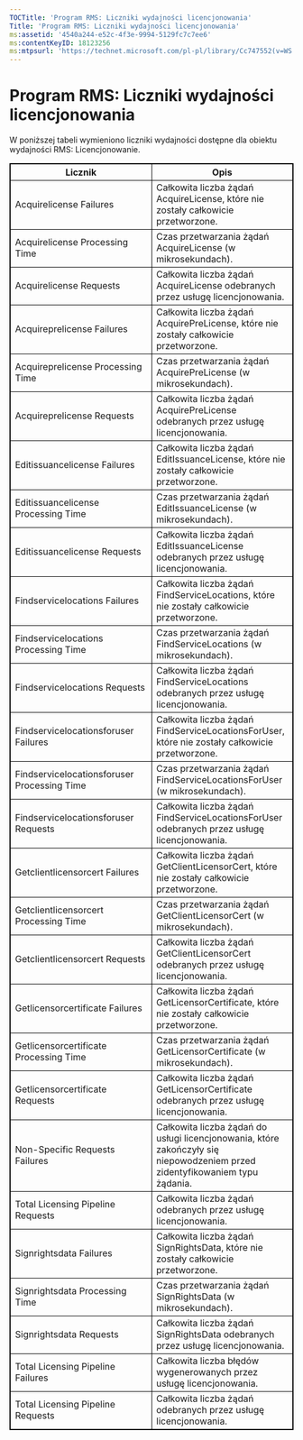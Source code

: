 ```yaml
---
TOCTitle: 'Program RMS: Liczniki wydajności licencjonowania'
Title: 'Program RMS: Liczniki wydajności licencjonowania'
ms:assetid: '4540a244-e52c-4f3e-9994-5129fc7c7ee6'
ms:contentKeyID: 18123256
ms:mtpsurl: 'https://technet.microsoft.com/pl-pl/library/Cc747552(v=WS.10)'
---
```


Program RMS: Liczniki wydajności licencjonowania
================================================

W poniższej tabeli wymieniono liczniki wydajności dostępne dla obiektu wydajności RMS: Licencjonowanie.


<p> </p>
<table style="border:1px solid black;">
<colgroup>
<col width="50%" />
<col width="50%" />
</colgroup>
<thead>
<tr class="header">
<th style="border:1px solid black;" >Licznik</th>
<th style="border:1px solid black;" >Opis</th>
</tr>
</thead>
<tbody>
<tr class="odd">
<td style="border:1px solid black;">Acquirelicense Failures</td>
<td style="border:1px solid black;">Całkowita liczba żądań AcquireLicense, które nie zostały całkowicie przetworzone.</td>
</tr>
<tr class="even">
<td style="border:1px solid black;">Acquirelicense Processing Time</td>
<td style="border:1px solid black;">Czas przetwarzania żądań AcquireLicense (w mikrosekundach).</td>
</tr>
<tr class="odd">
<td style="border:1px solid black;">Acquirelicense Requests</td>
<td style="border:1px solid black;">Całkowita liczba żądań AcquireLicense odebranych przez usługę licencjonowania.</td>
</tr>
<tr class="even">
<td style="border:1px solid black;">Acquireprelicense Failures</td>
<td style="border:1px solid black;">Całkowita liczba żądań AcquirePreLicense, które nie zostały całkowicie przetworzone.</td>
</tr>
<tr class="odd">
<td style="border:1px solid black;">Acquireprelicense Processing Time</td>
<td style="border:1px solid black;">Czas przetwarzania żądań AcquirePreLicense (w mikrosekundach).</td>
</tr>
<tr class="even">
<td style="border:1px solid black;">Acquireprelicense Requests</td>
<td style="border:1px solid black;">Całkowita liczba żądań AcquirePreLicense odebranych przez usługę licencjonowania.</td>
</tr>
<tr class="odd">
<td style="border:1px solid black;">Editissuancelicense Failures</td>
<td style="border:1px solid black;">Całkowita liczba żądań EditIssuanceLicense, które nie zostały całkowicie przetworzone.</td>
</tr>
<tr class="even">
<td style="border:1px solid black;">Editissuancelicense Processing Time</td>
<td style="border:1px solid black;">Czas przetwarzania żądań EditIssuanceLicense (w mikrosekundach).</td>
</tr>
<tr class="odd">
<td style="border:1px solid black;">Editissuancelicense Requests</td>
<td style="border:1px solid black;">Całkowita liczba żądań EditIssuanceLicense odebranych przez usługę licencjonowania.</td>
</tr>
<tr class="even">
<td style="border:1px solid black;">Findservicelocations Failures</td>
<td style="border:1px solid black;">Całkowita liczba żądań FindServiceLocations, które nie zostały całkowicie przetworzone.</td>
</tr>
<tr class="odd">
<td style="border:1px solid black;">Findservicelocations Processing Time</td>
<td style="border:1px solid black;">Czas przetwarzania żądań FindServiceLocations (w mikrosekundach).</td>
</tr>
<tr class="even">
<td style="border:1px solid black;">Findservicelocations Requests</td>
<td style="border:1px solid black;">Całkowita liczba żądań FindServiceLocations odebranych przez usługę licencjonowania.</td>
</tr>
<tr class="odd">
<td style="border:1px solid black;">Findservicelocationsforuser Failures</td>
<td style="border:1px solid black;">Całkowita liczba żądań FindServiceLocationsForUser, które nie zostały całkowicie przetworzone.</td>
</tr>
<tr class="even">
<td style="border:1px solid black;">Findservicelocationsforuser Processing Time</td>
<td style="border:1px solid black;">Czas przetwarzania żądań FindServiceLocationsForUser (w mikrosekundach).</td>
</tr>
<tr class="odd">
<td style="border:1px solid black;">Findservicelocationsforuser Requests</td>
<td style="border:1px solid black;">Całkowita liczba żądań FindServiceLocationsForUser odebranych przez usługę licencjonowania.</td>
</tr>
<tr class="even">
<td style="border:1px solid black;">Getclientlicensorcert Failures</td>
<td style="border:1px solid black;">Całkowita liczba żądań GetClientLicensorCert, które nie zostały całkowicie przetworzone.</td>
</tr>
<tr class="odd">
<td style="border:1px solid black;">Getclientlicensorcert Processing Time</td>
<td style="border:1px solid black;">Czas przetwarzania żądań GetClientLicensorCert (w mikrosekundach).</td>
</tr>
<tr class="even">
<td style="border:1px solid black;">Getclientlicensorcert Requests</td>
<td style="border:1px solid black;">Całkowita liczba żądań GetClientLicensorCert odebranych przez usługę licencjonowania.</td>
</tr>
<tr class="odd">
<td style="border:1px solid black;">Getlicensorcertificate Failures</td>
<td style="border:1px solid black;">Całkowita liczba żądań GetLicensorCertificate, które nie zostały całkowicie przetworzone.</td>
</tr>
<tr class="even">
<td style="border:1px solid black;">Getlicensorcertificate Processing Time</td>
<td style="border:1px solid black;">Czas przetwarzania żądań GetLicensorCertificate (w mikrosekundach).</td>
</tr>
<tr class="odd">
<td style="border:1px solid black;">Getlicensorcertificate Requests</td>
<td style="border:1px solid black;">Całkowita liczba żądań GetLicensorCertificate odebranych przez usługę licencjonowania.</td>
</tr>
<tr class="even">
<td style="border:1px solid black;">Non-Specific Requests Failures</td>
<td style="border:1px solid black;">Całkowita liczba żądań do usługi licencjonowania, które zakończyły się niepowodzeniem przed zidentyfikowaniem typu żądania.</td>
</tr>
<tr class="odd">
<td style="border:1px solid black;">Total Licensing Pipeline Requests</td>
<td style="border:1px solid black;">Całkowita liczba żądań odebranych przez usługę licencjonowania.</td>
</tr>
<tr class="even">
<td style="border:1px solid black;">Signrightsdata Failures</td>
<td style="border:1px solid black;">Całkowita liczba żądań SignRightsData, które nie zostały całkowicie przetworzone.</td>
</tr>
<tr class="odd">
<td style="border:1px solid black;">Signrightsdata Processing Time</td>
<td style="border:1px solid black;">Czas przetwarzania żądań SignRightsData (w mikrosekundach).</td>
</tr>
<tr class="even">
<td style="border:1px solid black;">Signrightsdata Requests</td>
<td style="border:1px solid black;">Całkowita liczba żądań SignRightsData odebranych przez usługę licencjonowania.</td>
</tr>
<tr class="odd">
<td style="border:1px solid black;">Total Licensing Pipeline Failures</td>
<td style="border:1px solid black;">Całkowita liczba błędów wygenerowanych przez usługę licencjonowania.</td>
</tr>
<tr class="even">
<td style="border:1px solid black;">Total Licensing Pipeline Requests</td>
<td style="border:1px solid black;">Całkowita liczba żądań odebranych przez usługę licencjonowania.</td>
</tr>
</tbody>
</table>
